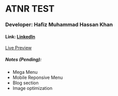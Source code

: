 # ATNR TEST

### Developer: Hafiz Muhammad Hassan Khan

#### Link: <a href="https://linkedin.com/in/khan-hassan-m" target="_blank">LinkedIn</a>

<div>
<a href="https://thisiskhandev.github.io/atnr/" target="_blank">Live Preview</a></div>

##### Notes (Pending):

<ul>
 <li>Mega Menu</li>
 <li>Mobile Reponsive Menu</li>
 <li>Blog section</li>
 <li>Image optimization</li>
</ul>
